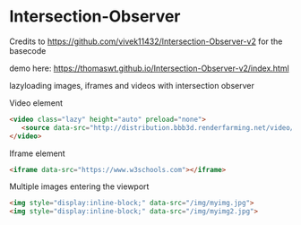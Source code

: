 # Intersection-Observer
Credits to https://github.com/vivek11432/Intersection-Observer-v2 for the basecode

demo here: https://thomaswt.github.io/Intersection-Observer-v2/index.html

lazyloading images, iframes and videos with intersection observer


Video element
```html
<video class="lazy" height="auto" preload="none">
   <source data-src="http://distribution.bbb3d.renderfarming.net/video/mp4/bbb_sunflower_1080p_60fps_normal.mp4" type="video/mp4">
</video>
```

Iframe element
```html
<iframe data-src="https://www.w3schools.com"></iframe>
```


Multiple images entering the viewport
```html
<img style="display:inline-block;" data-src="/img/myimg.jpg">
<img style="display:inline-block;" data-src="/img/myimg2.jpg">
```
